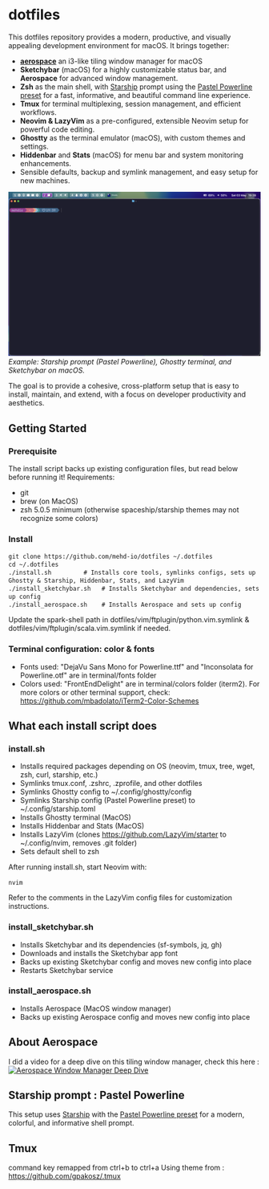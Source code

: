 # dotfiles

This dotfiles repository provides a modern, productive, and visually appealing development environment for macOS. It brings together:

- [**aerospace**](https://github.com/nikitabobko/AeroSpace) an i3-like tiling window manager for macOS
- **Sketchybar** (macOS) for a highly customizable status bar, and **Aerospace** for advanced window management.
- **Zsh** as the main shell, with [Starship](https://starship.rs/) prompt using the [Pastel Powerline preset](https://starship.rs/presets/#pastel-powerline) for a fast, informative, and beautiful command line experience.
- **Tmux** for terminal multiplexing, session management, and efficient workflows.
- **Neovim & LazyVim** as a pre-configured, extensible Neovim setup for powerful code editing.
- **Ghostty** as the terminal emulator (macOS), with custom themes and settings.
- **Hiddenbar** and **Stats** (macOS) for menu bar and system monitoring enhancements.
- Sensible defaults, backup and symlink management, and easy setup for new machines.

![Terminal and status bar setup](docs/screenshot.png)
*Example: Starship prompt (Pastel Powerline), Ghostty terminal, and Sketchybar on macOS.*

The goal is to provide a cohesive, cross-platform setup that is easy to install, maintain, and extend, with a focus on developer productivity and aesthetics.

## Getting Started

### Prerequisite
The install script backs up existing configuration files, but read below before running it!
Requirements:
* git
* brew (on MacOS)
* zsh 5.0.5 minimum (otherwise spaceship/starship themes may not recognize some colors)

### Install
```
git clone https://github.com/mehd-io/dotfiles ~/.dotfiles
cd ~/.dotfiles
./install.sh         # Installs core tools, symlinks configs, sets up Ghostty & Starship, Hiddenbar, Stats, and LazyVim
./install_sketchybar.sh   # Installs Sketchybar and dependencies, sets up config
./install_aerospace.sh    # Installs Aerospace and sets up config
```
Update the spark-shell path in dotfiles/vim/ftplugin/python.vim.symlink & dotfiles/vim/ftplugin/scala.vim.symlink if needed.

### Terminal configuration: color & fonts
* Fonts used: "DejaVu Sans Mono for Powerline.ttf" and  "Inconsolata for Powerline.otf" are in terminal/fonts folder
* Colors used: "FrontEndDelight" are in terminal/colors folder (iterm2). For more colors or other terminal support, check: https://github.com/mbadolato/iTerm2-Color-Schemes

## What each install script does

### install.sh
- Installs required packages depending on OS (neovim, tmux, tree, wget, zsh, curl, starship, etc.)
- Symlinks tmux.conf, .zshrc, .zprofile, and other dotfiles
- Symlinks Ghostty config to ~/.config/ghostty/config
- Symlinks Starship config (Pastel Powerline preset) to ~/.config/starship.toml
- Installs Ghostty terminal (MacOS)
- Installs Hiddenbar and Stats (MacOS)
- Installs LazyVim (clones https://github.com/LazyVim/starter to ~/.config/nvim, removes .git folder)
- Sets default shell to zsh

After running install.sh, start Neovim with:
```
nvim
```
Refer to the comments in the LazyVim config files for customization instructions.

### install_sketchybar.sh
- Installs Sketchybar and its dependencies (sf-symbols, jq, gh)
- Downloads and installs the Sketchybar app font
- Backs up existing Sketchybar config and moves new config into place
- Restarts Sketchybar service

### install_aerospace.sh
- Installs Aerospace (MacOS window manager)
- Backs up existing Aerospace config and moves new config into place

## About Aerospace 

I did a video for a deep dive on this tiling window manager, check this here : 
[![Aerospace Window Manager Deep Dive](https://img.youtube.com/vi/gjR2eiomRwo/0.jpg)](https://www.youtube.com/watch?v=gjR2eiomRwo)

## Starship prompt : Pastel Powerline
This setup uses [Starship](https://starship.rs/) with the [Pastel Powerline preset](https://starship.rs/presets/#pastel-powerline) for a modern, colorful, and informative shell prompt.

## Tmux
command key remapped from ctrl+b to ctrl+a
Using theme from : https://github.com/gpakosz/.tmux
